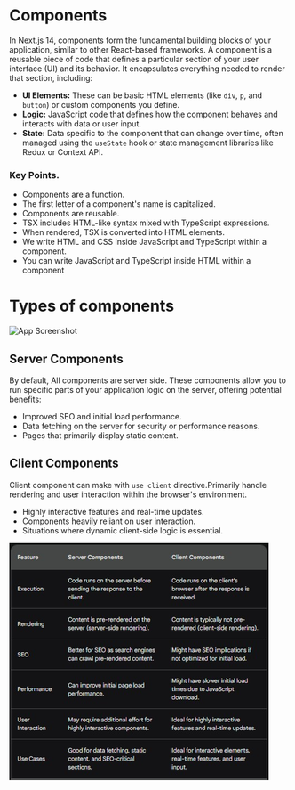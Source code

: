 # Components
In Next.js 14, components form the fundamental building blocks of your application, similar to other React-based frameworks.
A component is a reusable piece of code that defines a particular section of your user interface (UI) and its behavior. It encapsulates everything needed to render that section, including:

- **UI Elements:** These can be basic HTML elements (like `div`, `p`, and `button`) or custom components you define.
- **Logic:** JavaScript code that defines how the component behaves and interacts with data or user input.
- **State:** Data specific to the component that can change over time, often managed using the `useState` hook or state management libraries like Redux or Context API.

### Key Points.
* Components are a function.
* The first letter of a component's name is capitalized.
* Components are reusable.
* TSX includes HTML-like syntax mixed with TypeScript expressions.
* When rendered, TSX is converted into HTML elements.
* We write HTML and CSS inside JavaScript and TypeScript within a component.
* You can write JavaScript and TypeScript inside HTML within a component

# Types of components
![App Screenshot](https://nextjs.org/_next/image?url=%2Flearn%2Fdark%2Flearn-client-and-server-environments.png&w=1920&q=75&dpl=dpl_DCtH3CdUprp1CVB8tivKY8y2wMuB)
## Server Components
By default, All components are server side. These components allow you to run specific parts of your application logic on the server, offering potential benefits:

- Improved SEO and initial load performance.
- Data fetching on the server for security or performance reasons.
- Pages that primarily display static content.

## Client Components
Client component can make with `use client` directive.Primarily handle rendering and user interaction within the browser's environment.

- Highly interactive features and real-time updates.
- Components heavily reliant on user interaction.
- Situations where dynamic client-side logic is essential.

<img src="/step05_components/public/Screenshot.jpg">